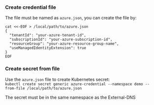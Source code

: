 ### Create credential file
The file must be named as `azure.json`, you can create the file by:
```
cat <<-EOF > /local/path/to/azure.json
{
  "tenantId": "your-azure-tenant-id",
  "subscriptionId": "your-azure-subscription-id",
  "resourceGroup": "your-azure-resource-group-name",
  "useManagedIdentityExtension": true
}
EOF
```

### Create secret from file
Use the `azure.json` file to create Kubernetes secret:<br>
`kubectl create secret generic azure-credential --namespace demo --from-file /local/path/to/azure.json`
<br>

The secret must be in the same namespace as the External-DNS